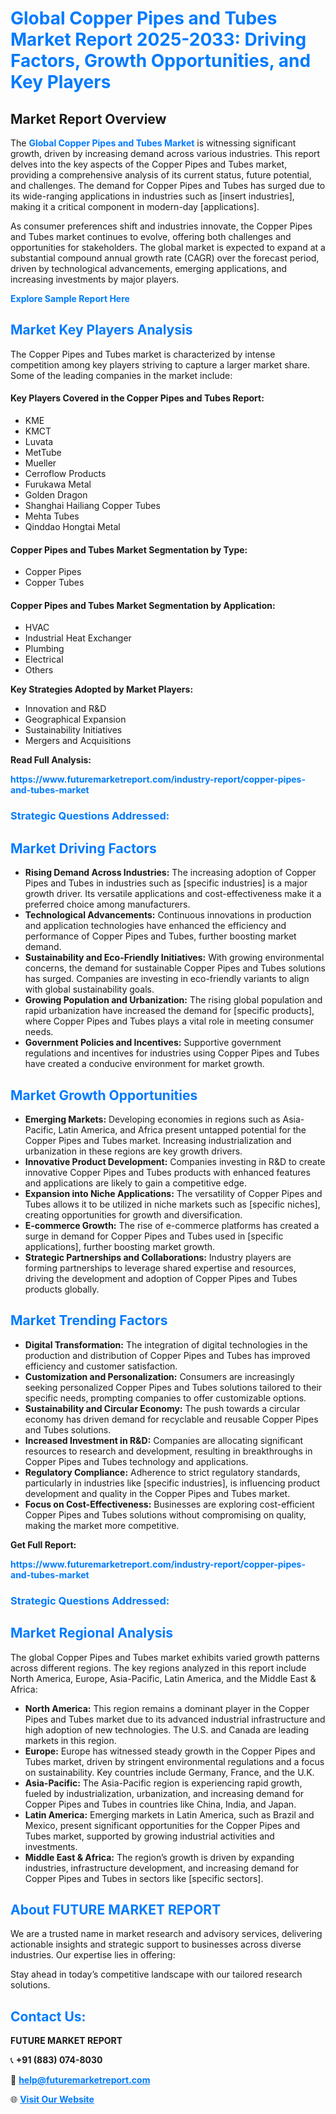 <h1 style="color: #007BFF;">Global Copper Pipes and Tubes Market Report 2025-2033: Driving Factors, Growth Opportunities, and Key Players</h1>

<section id="overview">
<h2>Market Report Overview</h2>
<p>The <a href="https://www.futuremarketreport.com/industry-report/copper-pipes-and-tubes-market" style="color: #007BFF; text-decoration: none;"><strong>Global Copper Pipes and Tubes Market</strong></a> is witnessing significant growth, driven by increasing demand across various industries. This report delves into the key aspects of the Copper Pipes and Tubes market, providing a comprehensive analysis of its current status, future potential, and challenges. The demand for Copper Pipes and Tubes has surged due to its wide-ranging applications in industries such as [insert industries], making it a critical component in modern-day [applications].</p>
<p>As consumer preferences shift and industries innovate, the Copper Pipes and Tubes market continues to evolve, offering both challenges and opportunities for stakeholders. The global market is expected to expand at a substantial compound annual growth rate (CAGR) over the forecast period, driven by technological advancements, emerging applications, and increasing investments by major players.</p>
</section>

<section id="overview">
<p><a href="https://www.futuremarketreport.com/request-sample/reportId=51232" style="color: #007BFF; text-decoration: none;"><strong>Explore Sample Report Here</strong></a></p>
</section>

<section id="key-players">
<h2 style="color: #007BFF;">Market Key Players Analysis</h2>
<p>The Copper Pipes and Tubes market is characterized by intense competition among key players striving to capture a larger market share. Some of the leading companies in the market include:</p>
<h4>Key Players Covered in the Copper Pipes and Tubes Report:</h4>
<ul><li>KME</li><li>KMCT</li><li>Luvata</li><li>MetTube</li><li>Mueller</li><li>Cerroflow Products</li><li>Furukawa Metal</li><li>Golden Dragon</li><li>Shanghai Hailiang Copper Tubes</li><li>Mehta Tubes</li><li>Qinddao Hongtai Metal</li></ul>
<h4>Copper Pipes and Tubes Market Segmentation by Type:</h4>
<ul><li>Copper Pipes</li><li>Copper Tubes</li></ul>

<h4>Copper Pipes and Tubes Market Segmentation by Application:</h4>
<ul><li>HVAC</li><li>Industrial Heat Exchanger</li><li>Plumbing</li><li>Electrical</li><li>Others</li></ul>
<p><strong>Key Strategies Adopted by Market Players:</strong></p>
<ul>
<li>Innovation and R&D</li>
<li>Geographical Expansion</li>
<li>Sustainability Initiatives</li>
<li>Mergers and Acquisitions</li>
</ul>
</section>

<section>
<p><strong>Read Full Analysis: </strong></p><a href="https://www.futuremarketreport.com/industry-report/copper-pipes-and-tubes-market" style="color: #007BFF; text-decoration: none;"><strong>https://www.futuremarketreport.com/industry-report/copper-pipes-and-tubes-market</strong></a>
<h3 style="color: #007BFF;">Strategic Questions Addressed:</h3>
</section>

<section id="driving-factors">
<h2 style="color: #007BFF;">Market Driving Factors</h2>
<ul>
<li><strong>Rising Demand Across Industries:</strong> The increasing adoption of Copper Pipes and Tubes in industries such as [specific industries] is a major growth driver. Its versatile applications and cost-effectiveness make it a preferred choice among manufacturers.</li>
<li><strong>Technological Advancements:</strong> Continuous innovations in production and application technologies have enhanced the efficiency and performance of Copper Pipes and Tubes, further boosting market demand.</li>
<li><strong>Sustainability and Eco-Friendly Initiatives:</strong> With growing environmental concerns, the demand for sustainable Copper Pipes and Tubes solutions has surged. Companies are investing in eco-friendly variants to align with global sustainability goals.</li>
<li><strong>Growing Population and Urbanization:</strong> The rising global population and rapid urbanization have increased the demand for [specific products], where Copper Pipes and Tubes plays a vital role in meeting consumer needs.</li>
<li><strong>Government Policies and Incentives:</strong> Supportive government regulations and incentives for industries using Copper Pipes and Tubes have created a conducive environment for market growth.</li>
</ul>
</section>

<section id="growth-opportunities">
<h2 style="color: #007BFF;">Market Growth Opportunities</h2>
<ul>
<li><strong>Emerging Markets:</strong> Developing economies in regions such as Asia-Pacific, Latin America, and Africa present untapped potential for the Copper Pipes and Tubes market. Increasing industrialization and urbanization in these regions are key growth drivers.</li>
<li><strong>Innovative Product Development:</strong> Companies investing in R&D to create innovative Copper Pipes and Tubes products with enhanced features and applications are likely to gain a competitive edge.</li>
<li><strong>Expansion into Niche Applications:</strong> The versatility of Copper Pipes and Tubes allows it to be utilized in niche markets such as [specific niches], creating opportunities for growth and diversification.</li>
<li><strong>E-commerce Growth:</strong> The rise of e-commerce platforms has created a surge in demand for Copper Pipes and Tubes used in [specific applications], further boosting market growth.</li>
<li><strong>Strategic Partnerships and Collaborations:</strong> Industry players are forming partnerships to leverage shared expertise and resources, driving the development and adoption of Copper Pipes and Tubes products globally.</li>
</ul>
</section>

<section id="trending-factors">
<h2 style="color: #007BFF;">Market Trending Factors</h2>
<ul>
<li><strong>Digital Transformation:</strong> The integration of digital technologies in the production and distribution of Copper Pipes and Tubes has improved efficiency and customer satisfaction.</li>
<li><strong>Customization and Personalization:</strong> Consumers are increasingly seeking personalized Copper Pipes and Tubes solutions tailored to their specific needs, prompting companies to offer customizable options.</li>
<li><strong>Sustainability and Circular Economy:</strong> The push towards a circular economy has driven demand for recyclable and reusable Copper Pipes and Tubes solutions.</li>
<li><strong>Increased Investment in R&D:</strong> Companies are allocating significant resources to research and development, resulting in breakthroughs in Copper Pipes and Tubes technology and applications.</li>
<li><strong>Regulatory Compliance:</strong> Adherence to strict regulatory standards, particularly in industries like [specific industries], is influencing product development and quality in the Copper Pipes and Tubes market.</li>
<li><strong>Focus on Cost-Effectiveness:</strong> Businesses are exploring cost-efficient Copper Pipes and Tubes solutions without compromising on quality, making the market more competitive.</li>
</ul>
</section>

<section>
<p><strong>Get Full Report: </strong></p><a href="https://www.futuremarketreport.com/industry-report/copper-pipes-and-tubes-market" style="color: #007BFF; text-decoration: none;"><strong>https://www.futuremarketreport.com/industry-report/copper-pipes-and-tubes-market</strong></a>
<h3 style="color: #007BFF;">Strategic Questions Addressed:</h3>
</section>


<section id="regional-analysis">
<h2 style="color: #007BFF;">Market Regional Analysis</h2>
<p>The global Copper Pipes and Tubes market exhibits varied growth patterns across different regions. The key regions analyzed in this report include North America, Europe, Asia-Pacific, Latin America, and the Middle East & Africa:</p>
<ul>
<li><strong>North America:</strong> This region remains a dominant player in the Copper Pipes and Tubes market due to its advanced industrial infrastructure and high adoption of new technologies. The U.S. and Canada are leading markets in this region.</li>
<li><strong>Europe:</strong> Europe has witnessed steady growth in the Copper Pipes and Tubes market, driven by stringent environmental regulations and a focus on sustainability. Key countries include Germany, France, and the U.K.</li>
<li><strong>Asia-Pacific:</strong> The Asia-Pacific region is experiencing rapid growth, fueled by industrialization, urbanization, and increasing demand for Copper Pipes and Tubes in countries like China, India, and Japan.</li>
<li><strong>Latin America:</strong> Emerging markets in Latin America, such as Brazil and Mexico, present significant opportunities for the Copper Pipes and Tubes market, supported by growing industrial activities and investments.</li>
<li><strong>Middle East & Africa:</strong> The region’s growth is driven by expanding industries, infrastructure development, and increasing demand for Copper Pipes and Tubes in sectors like [specific sectors].</li>
</ul>
</section>

<footer>
<h2 style="color: #007BFF;">About FUTURE MARKET REPORT</h2>
<p>We are a trusted name in market research and advisory services, delivering actionable insights and strategic support to businesses across diverse industries. Our expertise lies in offering:</p>

<p>Stay ahead in today’s competitive landscape with our tailored research solutions.</p>

<h2 style="color: #007BFF;">Contact Us:</h2>
<p><strong>FUTURE MARKET REPORT</strong></p>
<p>📞 <strong>+91 (883) 074-8030</strong></p>
<p>📧 <strong><a href="mailto:help@futuremarketreport.com" style="color: #007BFF;">help@futuremarketreport.com</a></strong></p>
<p>🌐 <strong><a href="https://www.futuremarketreport.com/" style="color: #007BFF;">Visit Our Website</a></strong></p>
</footer>